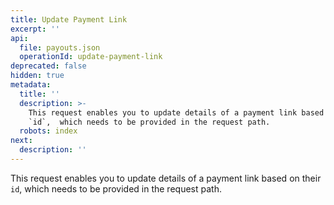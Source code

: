 ```yaml
---
title: Update Payment Link
excerpt: ''
api:
  file: payouts.json
  operationId: update-payment-link
deprecated: false
hidden: true
metadata:
  title: ''
  description: >-
    This request enables you to update details of a payment link based on their
    `id`,  which needs to be provided in the request path.
  robots: index
next:
  description: ''
---
```

This request enables you to update details of a payment link based on their `id`,  which needs to be provided in the request path.